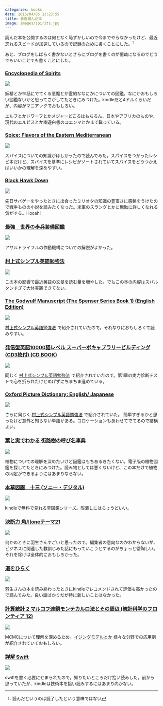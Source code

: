 ```yaml
---
categories: books
date: 2015/04/05 13:23:59
title: 最近読んだ本
image: images/spirits.jpg
---
```


読んだ本を公開するのは何となく恥ずかしいので今までやらなかったけど、最近忘れるスピードが加速しているので記録のために書くことにした。[^1] 

あと、ブログをしばらく書かないとさらにブログを書くのが億劫になるのでどうでもいいことでも書くことにした。



### <a href="http://www.amazon.com/gp/product/B003V1WVBG/ref=as_li_tl?ie=UTF8&camp=1789&creative=390957&creativeASIN=B003V1WVBG&linkCode=as2&tag=nikkinoyounam-20&linkId=FEERJ5TXSS2AY5MJ">Encyclopedia of Spirits</a><img src="http://ir-na.amazon-adsystem.com/e/ir?t=nikkinoyounam-20&l=as2&o=1&a=B003V1WVBG" width="1" height="1" border="0" alt="" style="border:none !important; margin:0px !important;" />

<a href="http://www.amazon.com/gp/product/B003V1WVBG/ref=as_li_tl?ie=UTF8&camp=1789&creative=390957&creativeASIN=B003V1WVBG&linkCode=as2&tag=nikkinoyounam-20&linkId=E7CPDHGNI3AA2JSU"><img border="0" src="http://ws-na.amazon-adsystem.com/widgets/q?_encoding=UTF8&ASIN=B003V1WVBG&Format=_SL250_&ID=AsinImage&MarketPlace=US&ServiceVersion=20070822&WS=1&tag=nikkinoyounam-20" ></a><img src="http://ir-na.amazon-adsystem.com/e/ir?t=nikkinoyounam-20&l=as2&o=1&a=B003V1WVBG" width="1" height="1" border="0" alt="" style="border:none !important; margin:0px !important;" />


妖精とか神話にでてくる悪魔とか霊的ななにかについての図鑑。なにかおもしろい図鑑ないかと思ってさがしてたときにみつけた。kindleだと4ドルくらいだが、内容がマニアックでおもしろい。

エルフとかドワーフとかメジャーどころはもちろん、日本やアフリカのものや、現代のエルビスとか幽遊白書のコエンマとかまで載っている。

### <a href="http://www.amazon.com/gp/product/B00GLS4VM8/ref=as_li_tl?ie=UTF8&camp=1789&creative=390957&creativeASIN=B00GLS4VM8&linkCode=as2&tag=nikkinoyounam-20&linkId=6WD6GCJS5L7SFNUW">Spice: Flavors of the Eastern Mediterranean</a><img src="http://ir-na.amazon-adsystem.com/e/ir?t=nikkinoyounam-20&l=as2&o=1&a=B00GLS4VM8" width="1" height="1" border="0" alt="" style="border:none !important; margin:0px !important;" />

<a href="http://www.amazon.com/gp/product/B00GLS4VM8/ref=as_li_tl?ie=UTF8&camp=1789&creative=390957&creativeASIN=B00GLS4VM8&linkCode=as2&tag=nikkinoyounam-20&linkId=6WD6GCJS5L7SFNUW"><img border="0" src="http://ws-na.amazon-adsystem.com/widgets/q?_encoding=UTF8&ASIN=B00GLS4VM8&Format=_SL250_&ID=AsinImage&MarketPlace=US&ServiceVersion=20070822&WS=1&tag=nikkinoyounam-20" ></a><img src="http://ir-na.amazon-adsystem.com/e/ir?t=nikkinoyounam-20&l=as2&o=1&a=B00GLS4VM8" width="1" height="1" border="0" alt="" style="border:none !important; margin:0px !important;" />

スパイスについての知識がほしかったので読んでみた。スパイスをつかったレシピ本だけど、スパイスを基準にレシピがソートされていてスパイスをどうつかえばいいかの理解を深めやすい。

### <a href="http://www.amazon.com/gp/product/B0015346OM/ref=as_li_tl?ie=UTF8&camp=1789&creative=390957&creativeASIN=B0015346OM&linkCode=as2&tag=nikkinoyounam-20&linkId=Q5MWF43SL7LVR623">Black Hawk Down</a><img src="http://ir-na.amazon-adsystem.com/e/ir?t=nikkinoyounam-20&l=as2&o=1&a=B0015346OM" width="1" height="1" border="0" alt="" style="border:none !important; margin:0px !important;" />

<a href="http://www.amazon.com/gp/product/B0015346OM/ref=as_li_tl?ie=UTF8&camp=1789&creative=390957&creativeASIN=B0015346OM&linkCode=as2&tag=nikkinoyounam-20&linkId=Q5MWF43SL7LVR623"><img border="0" src="http://ws-na.amazon-adsystem.com/widgets/q?_encoding=UTF8&ASIN=B0015346OM&Format=_SL250_&ID=AsinImage&MarketPlace=US&ServiceVersion=20070822&WS=1&tag=nikkinoyounam-20" ></a><img src="http://ir-na.amazon-adsystem.com/e/ir?t=nikkinoyounam-20&l=as2&o=1&a=B0015346OM" width="1" height="1" border="0" alt="" style="border:none !important; margin:0px !important;" />


先日サバゲーをやったときに出会ったミリオタの知識の豊富さに感銘をうけたので戦争ものの小説を読みたくなった。米軍のスラングとかに無駄に詳しくなれる気がする。Hooah!

### <a href="http://www.amazon.co.jp/gp/product/B00M8ZVBOY/ref=as_li_ss_tl?ie=UTF8&camp=247&creative=7399&creativeASIN=B00M8ZVBOY&linkCode=as2&tag=armyofpigs-22">最強　世界の歩兵装備図鑑</a><img src="http://ir-jp.amazon-adsystem.com/e/ir?t=armyofpigs-22&l=as2&o=9&a=B00M8ZVBOY" width="1" height="1" border="0" alt="" style="border:none !important; margin:0px !important;" />

<a href="http://www.amazon.co.jp/gp/product/B00M8ZVBOY/ref=as_li_ss_il?ie=UTF8&camp=247&creative=7399&creativeASIN=B00M8ZVBOY&linkCode=as2&tag=armyofpigs-22"><img border="0" src="http://ws-fe.amazon-adsystem.com/widgets/q?_encoding=UTF8&ASIN=B00M8ZVBOY&Format=_SL250_&ID=AsinImage&MarketPlace=JP&ServiceVersion=20070822&WS=1&tag=armyofpigs-22" ></a><img src="http://ir-jp.amazon-adsystem.com/e/ir?t=armyofpigs-22&l=as2&o=9&a=B00M8ZVBOY" width="1" height="1" border="0" alt="" style="border:none !important; margin:0px !important;" />


アサルトライフルの作動機構についての解説がよかった。


### <a href="http://www.amazon.co.jp/gp/product/B0081MAET6/ref=as_li_ss_tl?ie=UTF8&camp=247&creative=7399&creativeASIN=B0081MAET6&linkCode=as2&tag=armyofpigs-22">村上式シンプル英語勉強法</a><img src="http://ir-jp.amazon-adsystem.com/e/ir?t=armyofpigs-22&l=as2&o=9&a=B0081MAET6" width="1" height="1" border="0" alt="" style="border:none !important; margin:0px !important;" />

<a href="http://www.amazon.co.jp/gp/product/B0081MAET6/ref=as_li_ss_il?ie=UTF8&camp=247&creative=7399&creativeASIN=B0081MAET6&linkCode=as2&tag=armyofpigs-22"><img border="0" src="http://ws-fe.amazon-adsystem.com/widgets/q?_encoding=UTF8&ASIN=B0081MAET6&Format=_SL250_&ID=AsinImage&MarketPlace=JP&ServiceVersion=20070822&WS=1&tag=armyofpigs-22" ></a><img src="http://ir-jp.amazon-adsystem.com/e/ir?t=armyofpigs-22&l=as2&o=9&a=B0081MAET6" width="1" height="1" border="0" alt="" style="border:none !important; margin:0px !important;" />


この本の影響で最近英語の文章を読む量を増やした。でもこの本の内容はスパルタンすぎて大体実践できてない。


### <a href="http://www.amazon.co.jp/gp/product/B00309SD02/ref=as_li_ss_tl?ie=UTF8&camp=247&creative=7399&creativeASIN=B00309SD02&linkCode=as2&tag=armyofpigs-22">The Godwulf Manuscript (The Spenser Series Book 1) (English Edition)</a><img src="http://ir-jp.amazon-adsystem.com/e/ir?t=armyofpigs-22&l=as2&o=9&a=B00309SD02" width="1" height="1" border="0" alt="" style="border:none !important; margin:0px !important;" />

<a href="http://www.amazon.co.jp/gp/product/B00309SD02/ref=as_li_ss_il?ie=UTF8&camp=247&creative=7399&creativeASIN=B00309SD02&linkCode=as2&tag=armyofpigs-22"><img border="0" src="http://ws-fe.amazon-adsystem.com/widgets/q?_encoding=UTF8&ASIN=B00309SD02&Format=_SL250_&ID=AsinImage&MarketPlace=JP&ServiceVersion=20070822&WS=1&tag=armyofpigs-22" ></a><img src="http://ir-jp.amazon-adsystem.com/e/ir?t=armyofpigs-22&l=as2&o=9&a=B00309SD02" width="1" height="1" border="0" alt="" style="border:none !important; margin:0px !important;" />

<a href="http://www.amazon.co.jp/gp/product/B0081MAET6/ref=as_li_ss_tl?ie=UTF8&camp=247&creative=7399&creativeASIN=B0081MAET6&linkCode=as2&tag=armyofpigs-22">村上式シンプル英語勉強法</a><img src="http://ir-jp.amazon-adsystem.com/e/ir?t=armyofpigs-22&l=as2&o=9&a=B0081MAET6" width="1" height="1" border="0" alt="" style="border:none !important; margin:0px !important;" /> で紹介されていたので。それなりにおもしろくて読みやすい。


### <a href="http://www.amazon.co.jp/gp/product/4860642112/ref=as_li_ss_tl?ie=UTF8&camp=247&creative=7399&creativeASIN=4860642112&linkCode=as2&tag=armyofpigs-22">発信型英語10000語レベル スーパーボキャブラリービルディング(CD3枚付) (CD BOOK)</a><img src="http://ir-jp.amazon-adsystem.com/e/ir?t=armyofpigs-22&l=as2&o=9&a=4860642112" width="1" height="1" border="0" alt="" style="border:none !important; margin:0px !important;" />

<a href="http://www.amazon.co.jp/gp/product/4860642112/ref=as_li_ss_il?ie=UTF8&camp=247&creative=7399&creativeASIN=4860642112&linkCode=as2&tag=armyofpigs-22"><img border="0" src="http://ws-fe.amazon-adsystem.com/widgets/q?_encoding=UTF8&ASIN=4860642112&Format=_SL250_&ID=AsinImage&MarketPlace=JP&ServiceVersion=20070822&WS=1&tag=armyofpigs-22" ></a><img src="http://ir-jp.amazon-adsystem.com/e/ir?t=armyofpigs-22&l=as2&o=9&a=4860642112" width="1" height="1" border="0" alt="" style="border:none !important; margin:0px !important;" />

同じく <a href="http://www.amazon.co.jp/gp/product/B0081MAET6/ref=as_li_ss_tl?ie=UTF8&camp=247&creative=7399&creativeASIN=B0081MAET6&linkCode=as2&tag=armyofpigs-22">村上式シンプル英語勉強法</a><img src="http://ir-jp.amazon-adsystem.com/e/ir?t=armyofpigs-22&l=as2&o=9&a=B0081MAET6" width="1" height="1" border="0" alt="" style="border:none !important; margin:0px !important;" /> で紹介されていたので。第1章の実力診断テストで心を折られたけどめげずにちまちま進めている。


### <a href="http://www.amazon.co.jp/gp/product/0194740153/ref=as_li_ss_tl?ie=UTF8&camp=247&creative=7399&creativeASIN=0194740153&linkCode=as2&tag=armyofpigs-22">Oxford Picture Dictionary: English/ Japanese</a><img src="http://ir-jp.amazon-adsystem.com/e/ir?t=armyofpigs-22&l=as2&o=9&a=0194740153" width="1" height="1" border="0" alt="" style="border:none !important; margin:0px !important;" />

<a href="http://www.amazon.co.jp/gp/product/0194740153/ref=as_li_ss_il?ie=UTF8&camp=247&creative=7399&creativeASIN=0194740153&linkCode=as2&tag=armyofpigs-22"><img border="0" src="http://ws-fe.amazon-adsystem.com/widgets/q?_encoding=UTF8&ASIN=0194740153&Format=_SL250_&ID=AsinImage&MarketPlace=JP&ServiceVersion=20070822&WS=1&tag=armyofpigs-22" ></a><img src="http://ir-jp.amazon-adsystem.com/e/ir?t=armyofpigs-22&l=as2&o=9&a=0194740153" width="1" height="1" border="0" alt="" style="border:none !important; margin:0px !important;" />

さらに同じく <a href="http://www.amazon.co.jp/gp/product/B0081MAET6/ref=as_li_ss_tl?ie=UTF8&camp=247&creative=7399&creativeASIN=B0081MAET6&linkCode=as2&tag=armyofpigs-22">村上式シンプル英語勉強法</a><img src="http://ir-jp.amazon-adsystem.com/e/ir?t=armyofpigs-22&l=as2&o=9&a=B0081MAET6" width="1" height="1" border="0" alt="" style="border:none !important; margin:0px !important;" /> で紹介されていた。
簡単すぎるかと思ったけど意外と知らない単語がある。コロケーションもあわせてでてるので結構よい。

### <a href="http://www.amazon.co.jp/gp/product/B00N4LSMB6/ref=as_li_ss_tl?ie=UTF8&camp=247&creative=7399&creativeASIN=B00N4LSMB6&linkCode=as2&tag=armyofpigs-22">葉と実でわかる 街路樹の呼び名事典</a><img src="http://ir-jp.amazon-adsystem.com/e/ir?t=armyofpigs-22&l=as2&o=9&a=B00N4LSMB6" width="1" height="1" border="0" alt="" style="border:none !important; margin:0px !important;" />

<a href="http://www.amazon.co.jp/gp/product/B00N4LSMB6/ref=as_li_ss_il?ie=UTF8&camp=247&creative=7399&creativeASIN=B00N4LSMB6&linkCode=as2&tag=armyofpigs-22"><img border="0" src="http://ws-fe.amazon-adsystem.com/widgets/q?_encoding=UTF8&ASIN=B00N4LSMB6&Format=_SL250_&ID=AsinImage&MarketPlace=JP&ServiceVersion=20070822&WS=1&tag=armyofpigs-22" ></a><img src="http://ir-jp.amazon-adsystem.com/e/ir?t=armyofpigs-22&l=as2&o=9&a=B00N4LSMB6" width="1" height="1" border="0" alt="" style="border:none !important; margin:0px !important;" />

植物についての理解を深めたいけど図鑑はもちあるきたくない。電子版の植物図鑑を探してたときにみつけた。読み物としては悪くないけど、この本だけで植物の同定ができるようにはあまりならない。

### <a href="http://www.amazon.co.jp/gp/product/B00JIQ2HOE/ref=as_li_ss_tl?ie=UTF8&camp=247&creative=7399&creativeASIN=B00JIQ2HOE&linkCode=as2&tag=armyofpigs-22">本草図譜　十三 (ソニー・デジタル)</a><img src="http://ir-jp.amazon-adsystem.com/e/ir?t=armyofpigs-22&l=as2&o=9&a=B00JIQ2HOE" width="1" height="1" border="0" alt="" style="border:none !important; margin:0px !important;" />

<a href="http://www.amazon.co.jp/gp/product/B00JIQ2HOE/ref=as_li_ss_il?ie=UTF8&camp=247&creative=7399&creativeASIN=B00JIQ2HOE&linkCode=as2&tag=armyofpigs-22"><img border="0" src="http://ws-fe.amazon-adsystem.com/widgets/q?_encoding=UTF8&ASIN=B00JIQ2HOE&Format=_SL250_&ID=AsinImage&MarketPlace=JP&ServiceVersion=20070822&WS=1&tag=armyofpigs-22" ></a><img src="http://ir-jp.amazon-adsystem.com/e/ir?t=armyofpigs-22&l=as2&o=9&a=B00JIQ2HOE" width="1" height="1" border="0" alt="" style="border:none !important; margin:0px !important;" />

kindleで無料で見れる草図鑑シリーズ。暇潰しにはちょうどいい。


### <a href="http://www.amazon.co.jp/gp/product/B009GPMUGC/ref=as_li_ss_tl?ie=UTF8&camp=247&creative=7399&creativeASIN=B009GPMUGC&linkCode=as2&tag=armyofpigs-22">決断力 角川oneテーマ21</a><img src="http://ir-jp.amazon-adsystem.com/e/ir?t=armyofpigs-22&l=as2&o=9&a=B009GPMUGC" width="1" height="1" border="0" alt="" style="border:none !important; margin:0px !important;" />

<a href="http://www.amazon.co.jp/gp/product/B009GPMUGC/ref=as_li_ss_il?ie=UTF8&camp=247&creative=7399&creativeASIN=B009GPMUGC&linkCode=as2&tag=armyofpigs-22"><img border="0" src="http://ws-fe.amazon-adsystem.com/widgets/q?_encoding=UTF8&ASIN=B009GPMUGC&Format=_SL250_&ID=AsinImage&MarketPlace=JP&ServiceVersion=20070822&WS=1&tag=armyofpigs-22" ></a><img src="http://ir-jp.amazon-adsystem.com/e/ir?t=armyofpigs-22&l=as2&o=9&a=B009GPMUGC" width="1" height="1" border="0" alt="" style="border:none !important; margin:0px !important;" />

何かのときに羽生さんすごいと思ったので。編集者の意向なのかわからないが、ビジネスに関連した教訓じみた話にもっていこうとするのがちょっと鬱陶しい。それを除けば全体的におもしろかった。


### <a href="http://www.amazon.co.jp/gp/product/B00799V39C/ref=as_li_ss_tl?ie=UTF8&camp=247&creative=7399&creativeASIN=B00799V39C&linkCode=as2&tag=armyofpigs-22">道をひらく</a><img src="http://ir-jp.amazon-adsystem.com/e/ir?t=armyofpigs-22&l=as2&o=9&a=B00799V39C" width="1" height="1" border="0" alt="" style="border:none !important; margin:0px !important;" />

<a href="http://www.amazon.co.jp/gp/product/B00799V39C/ref=as_li_ss_il?ie=UTF8&camp=247&creative=7399&creativeASIN=B00799V39C&linkCode=as2&tag=armyofpigs-22"><img border="0" src="http://ws-fe.amazon-adsystem.com/widgets/q?_encoding=UTF8&ASIN=B00799V39C&Format=_SL250_&ID=AsinImage&MarketPlace=JP&ServiceVersion=20070822&WS=1&tag=armyofpigs-22" ></a><img src="http://ir-jp.amazon-adsystem.com/e/ir?t=armyofpigs-22&l=as2&o=9&a=B00799V39C" width="1" height="1" border="0" alt="" style="border:none !important; margin:0px !important;" />

羽生さんの本を読み終わったときにkindleでレコメンドされて評価も高かったので読んでみた。良い話ばかりだが特に新しいことはなかった。


### <a href="http://www.amazon.co.jp/gp/product/4000068520/ref=as_li_ss_tl?ie=UTF8&camp=247&creative=7399&creativeASIN=4000068520&linkCode=as2&tag=armyofpigs-22">計算統計 2 マルコフ連鎖モンテカルロ法とその周辺 (統計科学のフロンティア 12)</a><img src="http://ir-jp.amazon-adsystem.com/e/ir?t=armyofpigs-22&l=as2&o=9&a=4000068520" width="1" height="1" border="0" alt="" style="border:none !important; margin:0px !important;" />

<a href="http://www.amazon.co.jp/gp/product/4000068520/ref=as_li_ss_il?ie=UTF8&camp=247&creative=7399&creativeASIN=4000068520&linkCode=as2&tag=armyofpigs-22"><img border="0" src="http://ws-fe.amazon-adsystem.com/widgets/q?_encoding=UTF8&ASIN=4000068520&Format=_SL250_&ID=AsinImage&MarketPlace=JP&ServiceVersion=20070822&WS=1&tag=armyofpigs-22" ></a><img src="http://ir-jp.amazon-adsystem.com/e/ir?t=armyofpigs-22&l=as2&o=9&a=4000068520" width="1" height="1" border="0" alt="" style="border:none !important; margin:0px !important;" />

MCMCについて理解を深めるため。[イジングモデルとか](http://www-fcs.acs.i.kyoto-u.ac.jp/~harada/monte.html ) 様々な分野での応用例が紹介されていておもしろい。


### <a href="http://www.amazon.co.jp/gp/product/B00TO6KMBI/ref=as_li_ss_tl?ie=UTF8&camp=247&creative=7399&creativeASIN=B00TO6KMBI&linkCode=as2&tag=armyofpigs-22">詳解 Swift</a><img src="http://ir-jp.amazon-adsystem.com/e/ir?t=armyofpigs-22&l=as2&o=9&a=B00TO6KMBI" width="1" height="1" border="0" alt="" style="border:none !important; margin:0px !important;" />

<a href="http://www.amazon.co.jp/gp/product/B00TO6KMBI/ref=as_li_ss_il?ie=UTF8&camp=247&creative=7399&creativeASIN=B00TO6KMBI&linkCode=as2&tag=armyofpigs-22"><img border="0" src="http://ws-fe.amazon-adsystem.com/widgets/q?_encoding=UTF8&ASIN=B00TO6KMBI&Format=_SL250_&ID=AsinImage&MarketPlace=JP&ServiceVersion=20070822&WS=1&tag=armyofpigs-22" ></a><img src="http://ir-jp.amazon-adsystem.com/e/ir?t=armyofpigs-22&l=as2&o=9&a=B00TO6KMBI" width="1" height="1" border="0" alt="" style="border:none !important; margin:0px !important;" />


swiftを書く必要にせまられたので。知りたいところだけ拾い読みした。前から思っていたが、kindleは技術本を拾い読みするにはあまり向かない。



[^1]: 読んだというのは読了したという意味ではない

